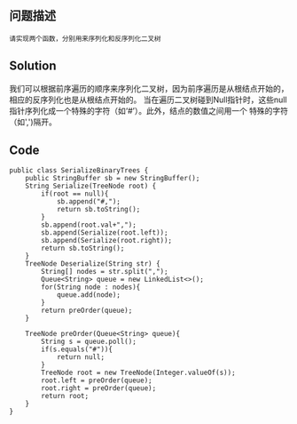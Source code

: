 ## 问题描述
```
请实现两个函数，分别用来序列化和反序列化二叉树 
```
## Solution
我们可以根据前序遍历的顺序来序列化二叉树，因为前序遍历是从根结点开始的，相应的反序列化也是从根结点开始的。
当在遍历二叉树碰到Null指针时，这些null指针序列化成一个特殊的字符（如‘#’）。此外，结点的数值之间用一个
特殊的字符（如',')隔开。

## Code
```
public class SerializeBinaryTrees {
	public StringBuffer sb = new StringBuffer();
	String Serialize(TreeNode root) {
        if(root == null){
        	sb.append("#,");
        	return sb.toString();
        }
        sb.append(root.val+",");
        sb.append(Serialize(root.left));
        sb.append(Serialize(root.right));
        return sb.toString();
	}
    TreeNode Deserialize(String str) {
		String[] nodes = str.split(",");
		Queue<String> queue = new LinkedList<>();
		for(String node : nodes){
			queue.add(node);
		}
		return preOrder(queue);
	} 
    
    TreeNode preOrder(Queue<String> queue){
    	String s = queue.poll();
    	if(s.equals("#")){
    		return null;
    	}
    	TreeNode root = new TreeNode(Integer.valueOf(s));
    	root.left = preOrder(queue);
    	root.right = preOrder(queue);
    	return root;
    }
}
```
